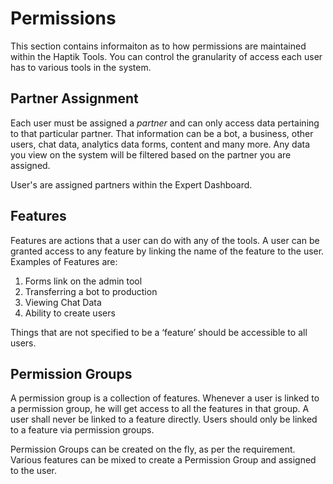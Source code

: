 # Permissions

This section contains informaiton as to how permissions are maintained within the Haptik Tools. You can control the granularity of access each user has to various tools in the system.





## Partner Assignment

Each user must be assigned a *partner* and can only access data pertaining to that particular partner. That information can be a bot, a business, other users, chat data, analytics data forms, content and many more. Any data you view on the system will be filtered based on the partner you are assigned.



User's are assigned partners within the Expert Dashboard.



## Features

Features are actions that a user can do with any of the tools. A user can be granted access to any feature by linking the name of the feature to the user. Examples of Features are:

1. Forms link on the admin tool
2. Transferring a bot to production
3. Viewing Chat Data
4. Ability to create users



Things that are not specified to be a ‘feature’ should be accessible to all users.



## Permission Groups

A permission group is a collection of features. Whenever a user is linked to a permission group, he will get access to all the features in that group. A user shall never be linked to a feature directly. Users should only be linked to a feature via permission groups. 



Permission Groups can be created on the fly, as per the requirement. Various features can be mixed to create a Permission Group and assigned to the user.
